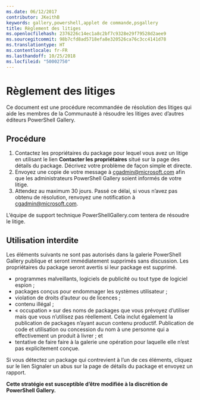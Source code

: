 ```yaml
---
ms.date: 06/12/2017
contributor: JKeithB
keywords: gallery,powershell,applet de commande,psgallery
title: Règlement des litiges
ms.openlocfilehash: 2376226c14ec1a8c2bf7c9328e29f79528d2aee9
ms.sourcegitcommit: 98b7cfd8ad5718efa8e320526ca76c3cc4141d78
ms.translationtype: HT
ms.contentlocale: fr-FR
ms.lasthandoff: 10/25/2018
ms.locfileid: "50002750"
---
```

# <a name="dispute-resolution"></a>Règlement des litiges

Ce document est une procédure recommandée de résolution des litiges qui aide les membres de la Communauté à résoudre les litiges avec d’autres éditeurs PowerShell Gallery.

## <a name="process"></a>Procédure

1. Contactez les propriétaires du package pour lequel vous avez un litige en utilisant le lien **Contacter les propriétaires** situé sur la page des détails du package.
   Décrivez votre problème de façon simple et directe.
2. Envoyez une copie de votre message à [cgadmin@microsoft.com](mailto:cgadmin@microsoft.com) afin que les administrateurs PowerShell Gallery soient informés de votre litige.
3. Attendez au maximum 30 jours. Passé ce délai, si vous n’avez pas obtenu de résolution, renvoyez une notification à [cgadmin@microsoft.com](mailto:cgadmin@microsoft.com).

L’équipe de support technique PowerShellGallery.com tentera de résoudre le litige.

## <a name="prohibited-use"></a>Utilisation interdite

Les éléments suivants ne sont pas autorisés dans la galerie PowerShell Gallery publique et seront immédiatement supprimés sans discussion.  Les propriétaires du package seront avertis si leur package est supprimé.

- programmes malveillants, logiciels de publicité ou tout type de logiciel espion ;
- packages conçus pour endommager les systèmes utilisateur ;
- violation de droits d’auteur ou de licences ;
- contenu illégal ;
- « occupation » sur des noms de packages que vous prévoyez d’utiliser mais que vous n’utilisez pas réellement. Cela inclut également la publication de packages n’ayant aucun contenu productif.
  Publication de code et utilisation ou concession du nom à une personne qui a effectivement un produit à livrer ; et
- tentative de faire faire à la galerie une opération pour laquelle elle n’est pas explicitement conçue.

Si vous détectez un package qui contrevient à l’un de ces éléments, cliquez sur le lien Signaler un abus sur la page de détails du package et envoyez un rapport.

**Cette stratégie est susceptible d’être modifiée à la discrétion de PowerShell Gallery.**
